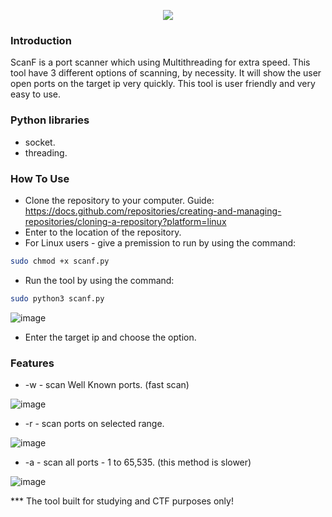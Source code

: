 <p align="center">

<img src="https://user-images.githubusercontent.com/114166939/195892047-1e772570-14d0-4a01-aa23-256e02b48337.png">
</p>

### Introduction
ScanF is a port scanner which using Multithreading for extra speed.
This tool have 3 different options of scanning, by necessity.
It will show the user open ports on the target ip very quickly.
This tool is user friendly and very easy to use.

### Python libraries
* socket.
* threading.

### How To Use
* Clone the repository to your computer.
  Guide: https://docs.github.com/repositories/creating-and-managing-repositories/cloning-a-repository?platform=linux
* Enter to the location of the repository.
* For Linux users - give a premission to run by using the command:

```bash
sudo chmod +x scanf.py
```

* Run the tool by using the command:
```bash
sudo python3 scanf.py
```

![image](https://user-images.githubusercontent.com/114166939/195914876-ea568ac3-8da6-434d-9842-84b8452d33b2.png)
* Enter the target ip and choose the option.

### Features
* -w - scan Well Known ports. (fast scan)

![image](https://user-images.githubusercontent.com/114166939/195919843-fd42134a-f17d-4d59-91a0-f447a22d9472.png)

* -r - scan ports on selected range.

![image](https://user-images.githubusercontent.com/114166939/195920277-cf0b849d-c1a3-4c27-86ad-3cb4922f650e.png)


* -a - scan all ports - 1 to 65,535. (this method is slower)
 
![image](https://user-images.githubusercontent.com/114166939/195920633-3b50f296-4525-4e93-a605-87307304c178.png)


*** The tool built for studying and CTF purposes only! 
